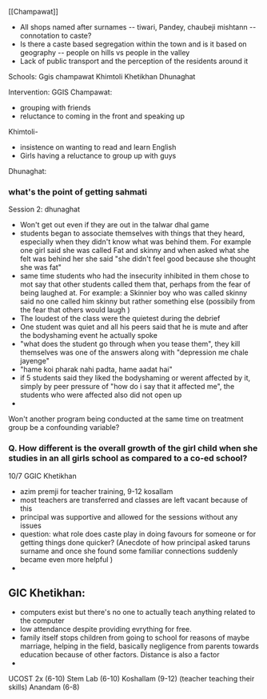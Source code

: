 [[Champawat]]

- All shops named after surnames -- tiwari, Pandey, chaubeji mishtann -- connotation to caste?
- Is there a caste based segregation within the town and is it based on geography -- people on hills vs people in the valley 
- Lack of public transport and the perception of the residents around it

Schools:
Ggis champawat
Khimtoli
Khetikhan
Dhunaghat

Intervention:
GGIS Champawat: 
- grouping with friends
- reluctance to coming in the front and speaking up

Khimtoli-
- insistence on wanting to read and learn English 
- Girls having a reluctance to group up with guys

Dhunaghat:


### what's the point of getting sahmati 



Session 2: dhunaghat
- Won't get out even if they are out in the talwar dhal game
- students began to associate themselves with things that they heard, especially when they didn't know what was behind them. For example one girl said she was  called Fat and skinny and when asked what she felt was behind her she said "she didn't feel good because she thought she was fat"
- same time students who had the insecurity inhibited in them chose to mot say that other students called them that, perhaps from the fear of being laughed at. For example: a Skinnier boy who was called skinny said no one called him skinny but rather something else (possibily from the fear that others would laugh )
- The loudest of the class were the quietest during the debrief
- One student was quiet and all his peers said that he is mute and after the bodyshaming event he actually spoke
- "what does the student go through when you tease them", they kill themselves was one of the answers along with "depression me chale jayenge"
- "hame koi pharak nahi padta, hame aadat hai"
- if 5 students said they liked the bodyshaming or werent affected by it, simply by peer pressure of "how do i say that it affected me", the students who were affected also did not open up
- 

Won't another program being conducted at the same time on treatment group be a confounding variable?



### Q. How different is the overall growth of the girl child when she studies in an all girls school as compared to a co-ed school?



10/7
GGIC Khetikhan 
- azim premji for teacher training, 9-12 kosallam
- most teachers are transferred and classes are left vacant because of this
- principal was supportive and allowed for the sessions without any issues
- question: what role does caste play in doing favours for someone or for getting things done quicker? (Anecdote of how principal asked taruns surname and once she found some familiar connections suddenly became even more helpful )
- 


## GIC Khetikhan: 
- computers exist but there's no one to actually teach anything related to the computer 
- low attendance despite providing evrything for free. 
- family itself stops children from going to school for reasons of maybe marriage, helping in the field, basically negligence from parents towards education because of other factors. Distance is also a factor 
- 
UCOST 2x (6-10)
Stem Lab (6-10)
Koshallam (9-12) (teacher teaching their skills)
Anandam (6-8)